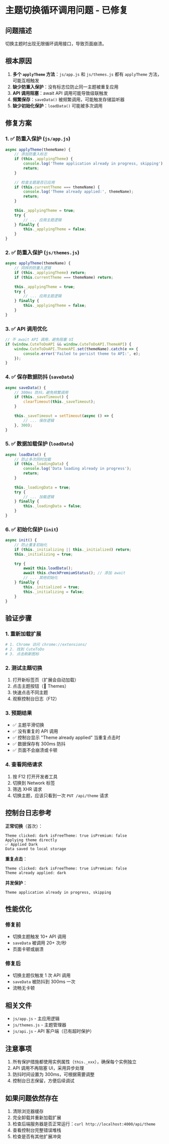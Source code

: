 # 主题切换循环调用问题 - 已修复

## 问题描述
切换主题时出现无限循环调用接口，导致页面崩溃。

## 根本原因
1. **多个 `applyTheme` 方法**：`js/app.js` 和 `js/themes.js` 都有 `applyTheme` 方法，可能互相触发
2. **缺少防重入保护**：没有标志位防止同一主题被重复应用
3. **API 调用阻塞**：await API 调用可能导致级联触发
4. **频繁保存**：`saveData()` 被频繁调用，可能触发存储监听器
5. **缺少初始化保护**：`loadData()` 可能被多次调用

## 修复方案

### 1. ✅ 防重入保护 (`js/app.js`)
```javascript
async applyTheme(themeName) {
    // 添加防重入标志
    if (this._applyingTheme) {
        console.log('Theme application already in progress, skipping');
        return;
    }
    
    // 检查主题是否已应用
    if (this.currentTheme === themeName) {
        console.log('Theme already applied:', themeName);
        return;
    }
    
    this._applyingTheme = true;
    try {
        // ... 应用主题逻辑
    } finally {
        this._applyingTheme = false;
    }
}
```

### 2. ✅ 防重入保护 (`js/themes.js`)
```javascript
async applyTheme(themeName) {
    // 同样的防重入逻辑
    if (this._applyingTheme) return;
    if (this.currentTheme === themeName) return;
    
    this._applyingTheme = true;
    try {
        // ... 应用主题逻辑
    } finally {
        this._applyingTheme = false;
    }
}
```

### 3. ✅ API 调用优化
```javascript
// 不 await API 调用，避免阻塞 UI
if (window.CuteToDoAPI && window.CuteToDoAPI.ThemeAPI) {
    window.CuteToDoAPI.ThemeAPI.set(themeName).catch(e => {
        console.error('Failed to persist theme to API:', e);
    });
}
```

### 4. ✅ 保存数据防抖 (`saveData`)
```javascript
async saveData() {
    // 300ms 防抖，避免频繁调用
    if (this._saveTimeout) {
        clearTimeout(this._saveTimeout);
    }
    
    this._saveTimeout = setTimeout(async () => {
        // ... 保存逻辑
    }, 300);
}
```

### 5. ✅ 数据加载保护 (`loadData`)
```javascript
async loadData() {
    // 防止多次同时加载
    if (this._loadingData) {
        console.log('Data loading already in progress');
        return;
    }
    
    this._loadingData = true;
    try {
        // ... 加载逻辑
    } finally {
        this._loadingData = false;
    }
}
```

### 6. ✅ 初始化保护 (`init`)
```javascript
async init() {
    // 防止重复初始化
    if (this._initializing || this._initialized) return;
    this._initializing = true;
    
    try {
        await this.loadData();
        await this.checkPremiumStatus(); // 添加 await
        // ... 其他初始化
    } finally {
        this._initialized = true;
        this._initializing = false;
    }
}
```

## 验证步骤

### 1. 重新加载扩展
```bash
# 1. Chrome 访问 chrome://extensions/
# 2. 找到 CuteToDo
# 3. 点击刷新图标
```

### 2. 测试主题切换
1. 打开新标签页（扩展会自动加载）
2. 点击主题按钮（🎨 Themes）
3. 快速点击不同主题
4. 观察控制台日志（F12）

### 3. 预期结果
- ✅ 主题平滑切换
- ✅ 没有重复的 API 调用
- ✅ 控制台显示 "Theme already applied" 当重复点击时
- ✅ 数据保存有 300ms 防抖
- ✅ 页面不会崩溃或卡顿

### 4. 查看网络请求
1. 按 F12 打开开发者工具
2. 切换到 Network 标签
3. 筛选 XHR 请求
4. 切换主题，应该只看到一次 `PUT /api/theme` 请求

## 控制台日志参考

**正常切换**（首次）：
```
Theme clicked: dark isFreeTheme: true isPremium: false
Applying theme directly
✅ Applied Dark
Data saved to local storage
```

**重复点击**：
```
Theme clicked: dark isFreeTheme: true isPremium: false
Theme already applied: dark
```

**并发保护**：
```
Theme application already in progress, skipping
```

## 性能优化

### 修复前
- 切换主题触发 10+ API 调用
- `saveData` 被调用 20+ 次/秒
- 页面卡顿或崩溃

### 修复后
- 切换主题仅触发 1 次 API 调用
- `saveData` 被防抖到 300ms 一次
- 流畅无卡顿

## 相关文件
- `js/app.js` - 主应用逻辑
- `js/themes.js` - 主题管理器
- `js/api.js` - API 客户端（已有超时保护）

## 注意事项
1. 所有保护措施都使用实例属性（`this._xxx`），确保每个实例独立
2. API 调用不再阻塞 UI，采用异步处理
3. 防抖时间设置为 300ms，可根据需要调整
4. 控制台日志保留，方便后续调试

## 如果问题依然存在
1. 清除浏览器缓存
2. 完全卸载并重新加载扩展
3. 检查后端服务器是否正常运行：`curl http://localhost:4000/api/theme`
4. 查看控制台完整错误堆栈
5. 检查是否有其他扩展冲突

